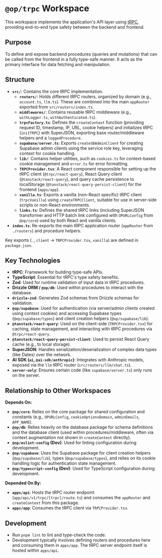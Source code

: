 # `@op/trpc` Workspace

This workspace implements the application's API layer using [tRPC](https://trpc.io/), providing end-to-end type safety between the backend and frontend.

## Purpose

To define and expose backend procedures (queries and mutations) that can be called from the frontend in a fully type-safe manner. It acts as the primary interface for data fetching and manipulation.

## Structure

- **`src/`**: Contains the core tRPC implementation.
  - **`routers/`**: Holds different tRPC routers, organized by domain (e.g., `account.ts`, `llm.ts`). These are combined into the main `appRouter` exported from `src/routers/index.ts`.
  - **`middlewares/`**: Contains reusable tRPC middleware (e.g., `withLogger.ts`, `withAuthenticated.ts`).
  - **`trpcFactory.ts`**: Defines the `createContext` function (providing request ID, timestamp, IP, URL, cookie helpers) and initializes tRPC (`initTRPC`) with SuperJSON, exporting base router/middleware helpers and a `loggedProcedure`.
  - **`supabase/server.ts`**: Exports `createSBAdminClient` for creating Supabase admin clients using the service role key, leveraging context for cookie handling.
  - **`lib/`**: Contains helper utilities, such as `cookies.ts` for context-based cookie management and `error.ts` for error formatting.
  - **`TRPCProvider.tsx`**: A React component responsible for setting up the tRPC client (`@trpc/react-query`), React Query client (`@tanstack/react-query`), and query cache persistence to localStorage (`@tanstack/react-query-persist-client`) for the frontend (`apps/app`).
  - **`vanilla.ts`**: Exports a vanilla (non-React specific) tRPC client (`trpcVanilla`) using `createTRPCClient`, suitable for use in server-side scripts or non-React environments.
  - **`links.ts`**: Defines the shared tRPC links (including SuperJSON transformer and HTTP batch link configured with `OPURLConfig` from `@op/core`) used by both React and vanilla clients.
- **`index.ts`**: Re-exports the main tRPC application router (`appRouter` from `./routers`) and procedure helpers.

Key exports (`.`, `client` -> `TRPCProvider.tsx`, `vanilla`) are defined in `package.json`.

## Key Technologies

- **tRPC**: Framework for building type-safe APIs.
- **TypeScript**: Essential for tRPC's type safety benefits.
- **Zod**: Used for runtime validation of input data in tRPC procedures.
- **Drizzle ORM / `@op/db`**: Used within procedures to interact with the database.
- **`drizzle-zod`**: Generates Zod schemas from Drizzle schemas for validation.
- **`@op/supabase`**: Used for authentication (via server/admin clients created using context cookies) and accessing Supabase types (`@op/supabase/types`) and client creation helpers (`@op/supabase/lib`).
- **`@tanstack/react-query`**: Used on the client-side (`TRPCProvider.tsx`) for caching, state management, and interacting with tRPC procedures via `@trpc/react-query`.
- **`@tanstack/react-query-persist-client`**: Used to persist React Query cache (e.g., to local storage).
- **SuperJSON**: Handles serialization/deserialization of complex data types (like Dates) over the network.
- **AI SDK (`ai`, `@ai-sdk/anthropic`)**: Integrates with Anthropic models, exposed via the `llm` tRPC router (`src/routers/llm/chat.ts`).
- **`server-only`**: Ensures certain code (like `supabase/server.ts`) only runs on the server.

## Relationship to Other Workspaces

**Depends On:**

- **`@op/core`**: Relies on the core package for shared configuration and constants (e.g., `OPURLConfig`, `cookieOptionsDomain`, `adminEmails`, `APP_NAME`).
- **`@op/db`**: Relies heavily on the database package for schema definitions and the database client (used within procedures/middleware, often via context augmentation not shown in `createContext` directly).
- **`@op/eslint-config` (Dev)**: Used for linting configuration during development.
- **`@op/supabase`**: Uses the Supabase package for client creation helpers (`@op/supabase/lib`), types (`@op/supabase/types`), and relies on its cookie handling logic for authentication state management.
- **`@op/typescript-config` (Dev)**: Used for TypeScript configuration during development.

**Depended On By:**

- **`apps/api`**: Hosts the tRPC router endpoint (`app/api/v1/trpc/[trpc]/route.ts`) and consumes the `appRouter` and `createContext` from this package.
- **`apps/app`**: Consumes the tRPC client via `TRPCProvider.tsx`.

## Development

- Run `pnpm lint` to lint and type-check the code.
- Development typically involves defining routers and procedures here and consuming them in `apps/app`. The tRPC server endpoint itself is hosted within `apps/api`.
